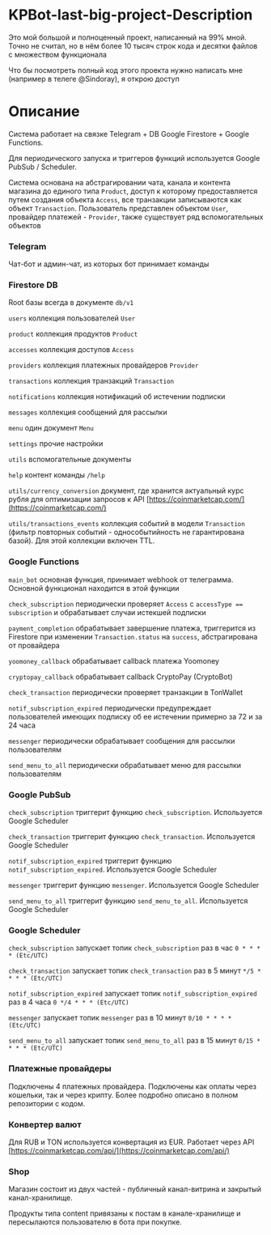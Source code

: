 # KPBot-last-big-project-Description

Это мой большой и полноценный проект, написанный на 99% мной. Точно не считал, но в нём более 10 тысяч строк кода и десятки файлов с множеством функционала

Что бы посмотреть полный код этого проекта нужно написать мне (например в телеге @Sindoray), я открою доступ




# Описание

Система работает на связке Telegram + DB Google Firestore + Google Funсtions.

Для периодического запуска и триггеров функций используется Google PubSub / Scheduler.

Система основана на абстрагировании чата, канала и контента магазина до единого типа `Product`, доступ к которому предоставляется путем создания объекта `Access`, все транзакции записываются как объект `Transaction`. Пользователь представлен объектом `User`, провайдер платежей - `Provider`, также существует ряд вспомогательных объектов

### Telegram

Чат-бот и админ-чат, из которых бот принимает команды

### Firestore DB

Root базы всегда в документе `db/v1`

`users` коллекция пользователей `User`

`product` коллекция продуктов `Product`

`accesses` коллекция доступов `Access`

`providers` коллекция платежных провайдеров `Provider`

`transactions` коллекция транзакций `Transaction`

`notifications` коллекция нотификаций об истечении подписки

`messages` коллекция сообщений для рассылки

`menu` один документ `Menu`

`settings` прочие настройки

`utils` вспомогательные документы

`help` контент команды `/help`

`utils/currency_conversion` документ, где хранится актуальный курс рубля для оптимизации запросов к API [https://coinmarketcap.com/](https://coinmarketcap.com/)

`utils/transactions_events` коллекция событий в модели `Transaction` (фильтр повторных событий - однособытийность не гарантирована базой). Для этой коллекции включен TTL.

### Google Functions

`main_bot` основная функция, принимает webhook от телеграмма. Основной функционал находится в этой функции

`check_subscription` периодически проверяет `Access` c `accessType == subscription` и обрабатывает случаи истекшей подписки 

`payment_completion` обрабатывает завершение платежа, триггерится из Firestore при изменении `Transaction.status` на `success`, абстрагирована от провайдера

`yoomoney_callback` обрабатывает callback платежа Yoomoney

`cryptopay_callback` обрабатывает callback CryptoPay (CryptoBot)

`check_transaction` периодически проверяет транзакции в TonWallet

`notif_subscription_expired` периодически предупреждает пользователей имеющих подписку об ее истечении примерно за 72 и за 24 часа

`messenger` периодически обрабатывает сообщения для рассылки пользователям

`send_menu_to_all` периодически обрабатывает меню для рассылки пользователям

### Google PubSub

`check_subscription` триггерит функцию `check_subscription`. Используется Google Scheduler

`check_transaction` триггерит функцию `check_transaction`. Используется Google Scheduler

`notif_subscription_expired` триггерит функцию `notif_subscription_expired`. Используется Google Scheduler

`messenger` триггерит функцию `messenger`. Используется Google Scheduler

`send_menu_to_all` триггерит функцию `send_menu_to_all`. Используется Google Scheduler

### Google Scheduler

`check_subscription` запускает топик `check_subscription` раз в час `0 * * * * (Etc/UTC)`

`check_transaction` запускает топик `check_transaction` раз в 5 минут `*/5 * * * * (Etc/UTC)`

`notif_subscription_expired` запускает топик `notif_subscription_expired` раз в 4 часа `0 */4 * * * (Etc/UTC)`

`messenger` запускает топик `messenger` раз в 10 минут `0/10 * * * * (Etc/UTC)`

`send_menu_to_all` запускает топик `send_menu_to_all` раз в 15 минут `0/15 * * * * (Etc/UTC)`

### Платежные провайдеры

Подключены 4 платежных провайдера. Подключены как оплаты через кошельки, так и через крипту. Более подробно описано в полном репозитории с кодом.

### Конвертер валют

Для RUB и TON используется конвертация из EUR. Работает через API [https://coinmarketcap.com/api/](https://coinmarketcap.com/api/)

### Shop

Магазин состоит из двух частей - публичный канал-витрина и закрытый канал-хранилище.

Продукты типа content привязаны к постам в канале-хранилище и пересылаются пользователю в бота при покупке.
